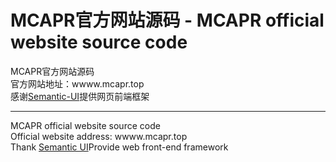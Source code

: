 #  MCAPR官方网站源码 - MCAPR official website source code
MCAPR官方网站源码 <br>
官方网站地址：wwww.mcapr.top <br>
感谢[Semantic-UI](https://github.com/Semantic-Org/Semantic-UI)提供网页前端框架 <br>
***
MCAPR official website source code <br>
Official website address: wwww.mcapr.top <br>
Thank [Semantic UI](https://github.com/Semantic-Org/Semantic-UI)Provide web front-end framework
